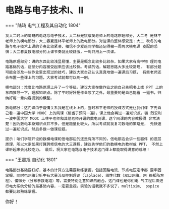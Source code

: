# 电路与电子技术I、II

=== "陆琦 电气工程及其自动化 1804"

    我大二时上的爱班的电路与电子技术，大二秋是姚缨英老师上的电路原理部分，大二冬 是林平老师上的模电部分，大二春夏是林平老师上的数电部分。对这课的整体感受是：大二 秋冬的电路与电子技术上课的节奏比较紧凑，相信不少爱班同学都还记得被一周两次模电课 支配的恐惧；大二春夏数电部分的上课节奏就比较舒服，一周只用上一次课。 

    电路原理部分：讲的东西比较浅显易懂，主要是概念比较多比较杂，如果大家有高中物 理的电路基础的话，这部分内容接受起来应该比较快。考试的话，解题思路大多比较常规， 有部分题可能会涉及一些作业里出现过的技巧，建议大家自己认认真真地做一遍课后习题， 有些老师还会布置一些课上的习题，大家考试前都可以刷一刷。 

    模电部分：难度比电路原理上升了一个等级。建议大家在做作业之前自己先把书上或 PPT 上的东西推导一下，理解知识点。除了平时好好把作业写了之外，最重要的是自己能看 一遍书，归纳好每一章内容提到的模型。 

    数电部分：这门课由于疫情关系我是在线上上的，当时林平老师的授课方式是让我们课 下先自己看一遍中国大学 MOOC 上的网课（相当于预习一遍），课上他会再过一遍知识点。强 烈安利一波中国大学 MOOC 上林平老师和其他老师开设的数电网课，这个网课的内容教授得 非常清楚！因为数电本身知识点并不多，但是题量比较大，所以考试前我复习数电的策略是， 先快速过一遍知识点，然后多做一做课后题。

    提示：咱们学院开设的数模电课和信电那边的还是有所不同的，信电那边会讲一些器件 的底层原理，所以大家如果打算跨修信电的大三课程，建议先学他们的数模电的教材或 PPT， 不然上课听起来会比较吃力。 最后，祝大家在电路与电子技术这门课上都能取得满意的成绩！

=== "王晨旭 自动化 1801"

    电路部分基础要打好，基本的计算方法需要熟练掌握，包括回路电流、节点电压定律都 要牢固掌握。同时电网络分析中有大量涉及控制理论（laplace）、线性代数（双口网络、网 络矩阵方程）、偏微分（分布参数电路）等，需要特别注意知识的融合。这门课也是你们电 气工程后面进行电力系统分析的最基础内容，一定要重视。实验的话我就不多说了，multisim、 pspice 都要比较熟练掌握。

你好！